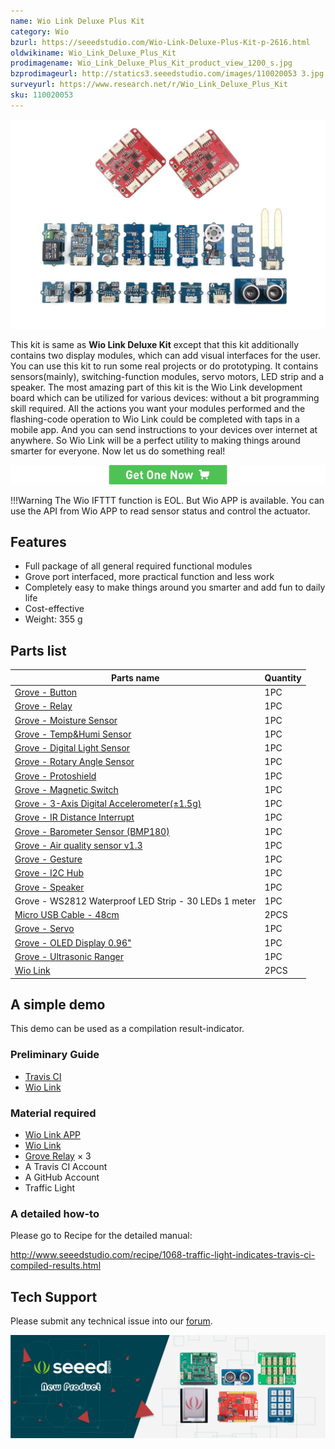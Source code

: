 ```yaml
---
name: Wio Link Deluxe Plus Kit
category: Wio
bzurl: https://seeedstudio.com/Wio-Link-Deluxe-Plus-Kit-p-2616.html
oldwikiname: Wio_Link_Deluxe_Plus_Kit
prodimagename: Wio_Link_Deluxe_Plus_Kit_product_view_1200_s.jpg
bzprodimageurl: http://statics3.seeedstudio.com/images/110020053 3.jpg
surveyurl: https://www.research.net/r/Wio_Link_Deluxe_Plus_Kit
sku: 110020053
---
```


![](https://raw.githubusercontent.com/SeeedDocument/Wio_Link_Deluxe_Plus_Kit/master/img/Wio_Link_Deluxe_Plus_Kit_product_view_1200_s.jpg)

This kit is same as **Wio Link Deluxe Kit** except that this kit additionally contains two display modules, which can add visual interfaces for the user. You can use this kit to run some real projects or do prototyping. It contains sensors(mainly), switching-function modules, servo motors, LED strip and a speaker. The most amazing part of this kit is the Wio Link development board which can be utilized for various devices: without a bit programming skill required. All the actions you want your modules performed and the flashing-code operation to Wio Link could be completed with taps in a mobile app. And you can send instructions to your devices over internet at anywhere. So Wio Link will be a perfect utility to making things around smarter for everyone. Now let us do something real!

[![](https://raw.githubusercontent.com/SeeedDocument/common/master/Get_One_Now_Banner.png)](http://www.seeedstudio.com/depot/Wio-Link-Deluxe-Plus-Kit-p-2616.html)

!!!Warning
     The Wio IFTTT function is EOL. But Wio APP is available. You can use the API from Wio APP to read sensor status and control the actuator. 


Features
--------

-   Full package of all general required functional modules
-   Grove port interfaced, more practical function and less work
-   Completely easy to make things around you smarter and add fun to daily life
-   Cost-effective
-   Weight: 355 g

Parts list
----------

| Parts name                                                                                                                   | Quantity|
|------------------------------------------------------------------------------------------------------------------------------|---------|
| [Grove - Button](/Grove-Button)                                                                                              | 1PC     |
| [Grove - Relay](http://www.seeedstudio.com/depot/Grove-Relay-p-769.html)                                                     | 1PC     |
| [Grove - Moisture Sensor](/Grove-Moisture_Sensor)                                                                            | 1PC     |
| [Grove - Temp&Humi Sensor](http://www.seeedstudio.com/depot/Grove-TempHumi-Sensor-p-745.html?cPath=25_125)                   | 1PC     |
| [Grove - Digital Light Sensor](http://www.seeedstudio.com/depot/Grove-Digital-Light-Sensor-p-1281.html?cPath=25_128)         | 1PC     |
| [Grove - Rotary Angle Sensor](http://www.seeedstudio.com/depot/Grove-Rotary-Angle-Sensor-p-770.html?cPath=85_52)             | 1PC     |
| [Grove - Protoshield](http://www.seeedstudio.com/depot/Grove-Protoshield-p-772.html?cPath=44_46)                             | 1PC     |
| [Grove - Magnetic Switch](http://www.seeedstudio.com/depot/Grove-Magnetic-Switch-p-744.html?cPath=25_33)                     | 1PC     |
| [Grove - 3-Axis Digital Accelerometer(±1.5g)](/Grove-3-Axis_Digital_Accelerometer-1.5g)                                      | 1PC     |
| [Grove - IR Distance Interrupt](/Grove-IR_Distance_Interrupter_v1.2)                                                         | 1PC     |
| [Grove - Barometer Sensor (BMP180)](http://www.seeedstudio.com/depot/Grove-Barometer-Sensor-BMP180-p-1840.html?cPath=25_124) | 1PC     |
| [Grove - Air quality sensor v1.3](http://www.seeedstudio.com/depot/Grove-Air-quality-sensor-v13-p-2439.html?cPath=25_127)    | 1PC     |
| [Grove - Gesture](http://www.seeedstudio.com/depot/Grove-Gesture-p-2463.html?cPath=25_33)                                    | 1PC     |
| [Grove - I2C Hub](http://www.seeedstudio.com/depot/Grove-I2C-Hub-p-851.html?cPath=98_16)                                     | 1PC     |
| [Grove - Speaker](http://www.seeedstudio.com/depot/Grove-Speaker-p-1445.html)                                                | 1PC     |
| Grove - WS2812 Waterproof LED Strip - 30 LEDs 1 meter                                                                        | 1PC     |
| [Micro USB Cable - 48cm](http://www.seeedstudio.com/depot/Micro-USB-Cable-48cm-p-1475.html?cPath=98_100)                     | 2PCS    |
| [Grove - Servo](http://www.seeedstudio.com/depot/Grove-Servo-p-1241.html)                                                    | 1PC     |
| [Grove - OLED Display 0.96"](http://www.seeedstudio.com/depot/Grove-OLED-Display-112-p-781.html)                             | 1PC     |
| [Grove - Ultrasonic Ranger](http://www.seeedstudio.com/depot/Grove-Ultrasonic-Ranger-p-960.html)                             | 1PC     |
| [Wio Link](/Wio_Link)                                                                                                        | 2PCS    |


A simple demo
-------------

This demo can be used as a compilation result-indicator.

### Preliminary Guide

-   [Travis CI](https://travis-ci.org/)
-   [Wio Link](/Wio_Link)

### Material required

-   [Wio Link APP](https://www.kickstarter.com/projects/seeed/wio-link-3-steps-5-minutes-build-your-iot-applicat)
-   [Wio Link](/Wio_Link)
-   [Grove Relay](http://www.seeedstudio.com/depot/Grove-Relay-p-769.html?cPath=39_42) × 3
-   A Travis CI Account
-   A GitHub Account
-   Traffic Light

### A detailed how-to

Please go to Recipe for the detailed manual:

<http://www.seeedstudio.com/recipe/1068-traffic-light-indicates-travis-ci-compiled-results.html>


<!-- This Markdown file was created from http://www.seeedstudio.com/wiki/Wio_Link_Deluxe_Plus_Kit -->

## Tech Support
Please submit any technical issue into our [forum](http://forum.seeedstudio.com/). <br /><p style="text-align:center"><a href="https://www.seeedstudio.com/act-4.html?utm_source=wiki&utm_medium=wikibanner&utm_campaign=newproducts" target="_blank"><img src="https://github.com/SeeedDocument/Wiki_Banner/raw/master/new_product.jpg" /></a></p>